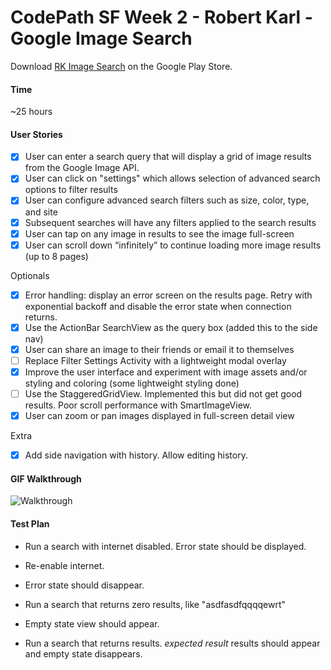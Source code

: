 CodePath SF Week 2 - Robert Karl - Google Image Search
=============
Download [RK Image Search](https://play.google.com/store/apps/details?id=net.robertkarl.gridimagesearch.app) on the Google Play Store.

#### Time
~25 hours


#### User Stories
- [x] User can enter a search query that will display a grid of image results from the Google Image API.
- [x] User can click on "settings" which allows selection of advanced search options to filter results
- [x] User can configure advanced search filters such as size, color, type, and site
- [x] Subsequent searches will have any filters applied to the search results
- [x] User can tap on any image in results to see the image full-screen
- [x] User can scroll down “infinitely” to continue loading more image results (up to 8 pages)

Optionals

- [x] Error handling: display an error screen on the results page. Retry with exponential backoff and disable the error state when connection returns.
- [x] Use the ActionBar SearchView as the query box (added this to the side nav)
- [x] User can share an image to their friends or email it to themselves
- [ ] Replace Filter Settings Activity with a lightweight modal overlay
- [x]  Improve the user interface and experiment with image assets and/or styling and coloring (some lightweight styling done)
- [ ] Use the StaggeredGridView. Implemented this but did not get good results. Poor scroll performance with SmartImageView.
- [x]  User can zoom or pan images displayed in full-screen detail view

Extra
- [x] Add side navigation with history. Allow editing history.


#### GIF Walkthrough

![Walkthrough](https://raw.githubusercontent.com/robertkarl/freezing-spice/master/ImageSearchDemo.gif)

#### Test Plan
- Run a search with internet disabled. Error state should be displayed.
- Re-enable internet.
- Error state should disappear.

- Run a search that returns zero results, like "asdfasdfqqqqewrt"
- Empty state view should appear.
- Run a search that returns results. _expected result_ results should appear and empty state disappears.
